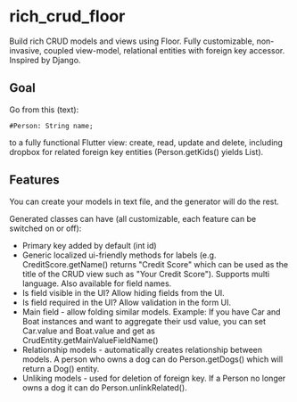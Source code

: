 # rich_crud_floor

Build rich CRUD models and views using Floor. Fully customizable, non-invasive, coupled view-model, relational entities with foreign key accessor. Inspired by Django.

## Goal

Go from this (text):

``#Person: String name;``

to a fully functional Flutter view: create, read, update and delete, including dropbox for related foreign key entities (Person.getKids() yields List<Kids>).

## Features

You can create your models in text file, and the generator will do the rest.

Generated classes can have (all customizable, each feature can be switched on or off):

- Primary key added by default (int id)
- Generic localized ui-friendly methods for labels (e.g. CreditScore.getName() returns "Credit Score" which can be used as the title of the CRUD view such as "Your Credit Score"). Supports multi language. Also available for field names.
- Is field visible in the UI? Allow hiding fields from the UI.
- Is field required in the UI? Allow validation in the form UI.
- Main field - allow folding similar models. Example: If you have Car and Boat instances and want to aggregate their usd value, you can set Car.value and Boat.value and get as CrudEntity.getMainValueFieldName()
- Relationship models - automatically creates relationship between models. A person who owns a dog can do Person.getDogs() which will return a Dog() entity.
- Unliking models - used for deletion of foreign key. If a Person no longer owns a dog it can do Person.unlinkRelated().